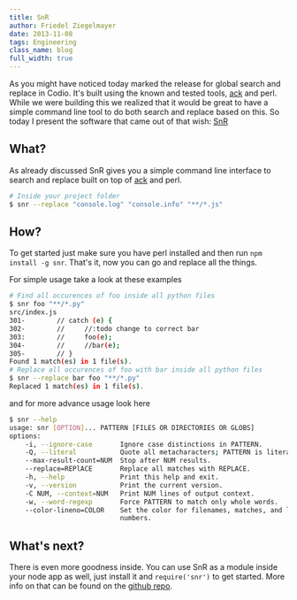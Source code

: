 ```yaml
---
title: SnR
author: Friedel Ziegelmayer
date: 2013-11-08
tags: Engineering
class_name: blog
full_width: true
---
```


As you might have noticed today marked the release for global search and replace in Codio. It's built using the known and tested tools, [ack] and perl. While we were building this we realized that it would be great to have a simple command line tool to do both search and replace based on this. So today I present the software that came out of that wish: [SnR]

## What?
As already discussed SnR gives you a simple command line interface to search and replace built on top of [ack] and perl.

```bash
# Inside your project folder
$ snr --replace "console.log" "console.info" "**/*.js"
```

## How?
To get started just make sure you have perl installed and then run `npm install -g snr`. That's it, now you can go and replace all the things.

For simple usage take a look at these examples

```bash
# Find all occurences of foo inside all python files
$ snr foo "**/*.py"
src/index.js
301-        // catch (e) {
302-        //     //:todo change to correct bar
303:        //     foo(e);
304-        //     //bar(e);
305-        // }
Found 1 match(es) in 1 file(s).
# Replace all occurences of foo with bar inside all python files
$ snr --replace bar foo "**/*.py"
Replaced 1 match(es) in 1 file(s).
```
and for more advance usage look here

```bash
$ snr --help
usage: snr [OPTION]... PATTERN [FILES OR DIRECTORIES OR GLOBS]
options:
    -i, --ignore-case       Ignore case distinctions in PATTERN.
    -Q, --literal           Quote all metacharacters; PATTERN is literal.
    --max-result-count=NUM  Stop after NUM results.
    --replace=REPlACE       Replace all matches with REPLACE.
    -h, --help              Print this help and exit.
    -v, --version           Print the current version.
    -C NUM, --context=NUM   Print NUM lines of output context.
    -w, --word-regexp       Force PATTERN to match only whole words.
    --color-lineno=COLOR    Set the color for filenames, matches, and line
                            numbers.
```


## What's next?
There is even more goodness inside. You can use SnR as a module inside your node app as well, just install it and `require('snr')` to get started. More info on that can be found on the [github repo].



[ack]: http://beyondgrep.com/
[SnR]: https://npmjs.org/package/snr
[github repo]: https://gitub.com/codio/snr
